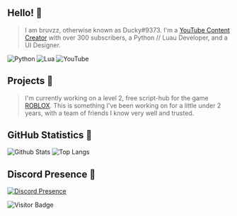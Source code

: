 ## Hello! 👋

> I am bruvzz, otherwise known as Ducky#9373. I'm a [YouTube Content Creator](https://www.youtube.com/channel/UC9x5T2CzdNdVVW6iVHqF_qg) with over 300 subscribers, a Python // Luau Developer, and a UI Designer.

![Python](https://img.shields.io/badge/python-3670A0?style=for-the-badge&logo=python&logoColor=ffdd54)
![Lua](https://img.shields.io/badge/lua-%232C2D72.svg?style=for-the-badge&logo=lua&logoColor=white)
![YouTube](https://img.shields.io/badge/YouTube-%23FF0000.svg?style=for-the-badge&logo=YouTube&logoColor=white)

## Projects 🚧

> I'm currently working on a level 2, free script-hub for the game [ROBLOX](https://www.roblox.com/home). This is something I've been working on for a little under 2 years, with a team of friends I know very well and trusted.

## GitHub Statistics 🤖

![Github Stats](https://github-readme-stats.vercel.app/api?username=bruvzz&count_private=true&show_icons=true&include_all_commits=true&theme=dark&layout=compact)
![Top Langs](https://github-readme-stats.vercel.app/api/top-langs/?username=bruvzz&hide=TeX&layout=compact&theme=dark)

## Discord Presence 🌙
[![Discord Presence](https://lanyard.cnrad.dev/api/731312800676315146)](https://discord.com/users/731312800676315146)

![Visitor Badge](https://visitor-badge.laobi.icu/badge?page_id=bruvzz)
